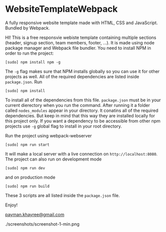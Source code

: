 # WebsiteTemplateWebpack
A fully responsive website template made with HTML, CSS and JavaScript. Bundled by Webpack.

HI!
This is a free responsvie webiste template containing multiple sections (header, signup section, team members, footer, ...).
It is made using node package manager and Webpack file bundler. You need to install NPM in order to run the project:

`[sudo] npm install npm -g`

The `-g` flag makes sure that NPM installs globally so you can use it for other projects as well.
All of the required dependencies are listed inside `package.json`. Run 

`[sudo] npm install` 

To install all of the dependencies from this file. `package.json` must be in your current dierectory when you run the command. After running it a folder called `nodes_modules` appear in your directory. It conatins all of the required dependencies. But keep in mind that this way they are installed locally for this project only. If you want a dependency to be accessible from other npm projects use `-g` global flag to install in your root directory.

Run the project using webpack-webserver

`[sudo] npm run start`

It will make a local server with a live connection on `http://localhost:8080`.
The project can also run on development mode

`[sudo] npm run dev`

and on production mode

`[sudo] npm run build`

These 3 scripts are all listed inside the `package.json` file.

Enjoy!

payman.khayree@gmail.com

./screenshots/screenshot-1-min.png

